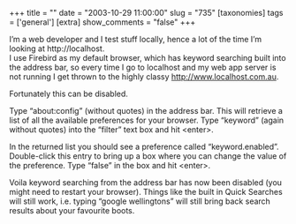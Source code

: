 +++
title = ""
date = "2003-10-29 11:00:00"
slug = "735"
[taxonomies]
tags = ['general']
[extra]
show_comments = "false"
+++

I’m a web developer and I test stuff locally, hence a lot of the time I’m looking at http://localhost.  
I use Firebird as my default browser, which has keyword searching built into the address bar, so every time I go to localhost and my web app server is not running I get thrown to the highly classy http://www.localhost.com.au.

Fortunately this can be disabled.

Type “about:config” (without quotes) in the address bar. This will retrieve a list of all the available preferences for your browser. Type “keyword” (again without quotes) into the “filter” text box and hit &lt;enter&gt;.

In the returned list you should see a preference called “keyword.enabled”. Double-click this entry to bring up a box where you can change the value of the preference. Type “false” in the box and hit &lt;enter&gt;.

Voila keyword searching from the address bar has now been disabled (you might need to restart your browser). Things like the built in Quick Searches will still work, i.e. typing “google wellingtons” will still bring back search results about your favourite boots.
